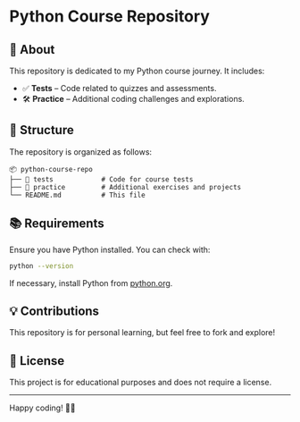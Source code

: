 # Python Course Repository

## 📌 About
This repository is dedicated to my Python course journey. It includes:
- ✅ **Tests** – Code related to quizzes and assessments.
- 🛠 **Practice** – Additional coding challenges and explorations.

## 📂 Structure
The repository is organized as follows:
```
📦 python-course-repo
├── 📁 tests            # Code for course tests
├── 📁 practice         # Additional exercises and projects
└── README.md          # This file
```

## 📚 Requirements
Ensure you have Python installed. You can check with:
```bash
python --version
```
If necessary, install Python from [python.org](https://www.python.org/downloads/).

## 💡 Contributions
This repository is for personal learning, but feel free to fork and explore!

## 📜 License
This project is for educational purposes and does not require a license.

---
Happy coding! 🐍🚀
